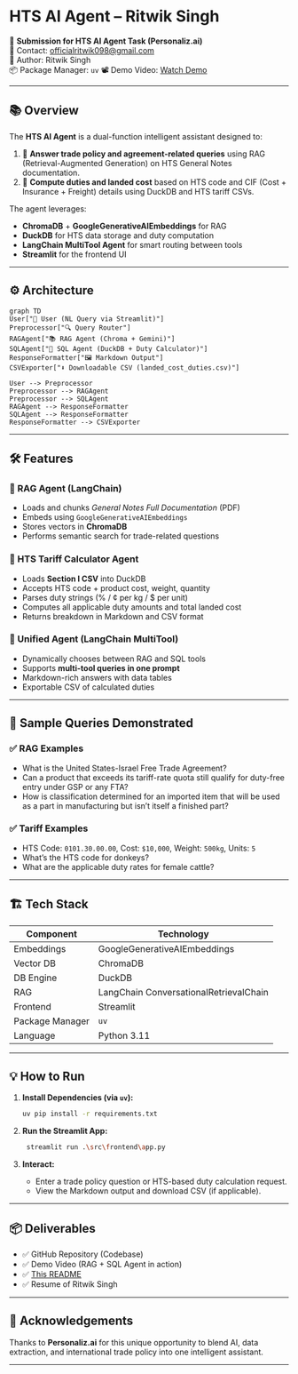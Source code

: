 
# HTS AI Agent – Ritwik Singh

🚀 **Submission for HTS AI Agent Task (Personaliz.ai)**  
📧 Contact: [officialritwik098@gmail.com](mailto:officialritwik098@gmail.com)  
👤 Author: Ritwik Singh  
📦 Package Manager: `uv`
📽️ Demo Video: [Watch Demo](http://youtube.com/watch?v=gg9iyODIn-E&feature=youtu.be)

---

## 📚 Overview

The **HTS AI Agent** is a dual-function intelligent assistant designed to:

1. 🧠 **Answer trade policy and agreement-related queries** using RAG (Retrieval-Augmented Generation) on HTS General Notes documentation.
2. 💸 **Compute duties and landed cost** based on HTS code and CIF (Cost + Insurance + Freight) details using DuckDB and HTS tariff CSVs.

The agent leverages:
- **ChromaDB** + **GoogleGenerativeAIEmbeddings** for RAG
- **DuckDB** for HTS data storage and duty computation
- **LangChain MultiTool Agent** for smart routing between tools
- **Streamlit** for the frontend UI

---

## ⚙️ Architecture

```mermaid
graph TD
User["🧑 User (NL Query via Streamlit)"]
Preprocessor["🔍 Query Router"]
RAGAgent["📚 RAG Agent (Chroma + Gemini)"]
SQLAgent["🧾 SQL Agent (DuckDB + Duty Calculator)"]
ResponseFormatter["🖼 Markdown Output"]
CSVExporter["⬇️ Downloadable CSV (landed_cost_duties.csv)"]

User --> Preprocessor
Preprocessor --> RAGAgent
Preprocessor --> SQLAgent
RAGAgent --> ResponseFormatter
SQLAgent --> ResponseFormatter
ResponseFormatter --> CSVExporter
````

---

## 🛠 Features

### 🔹 RAG Agent (LangChain)

* Loads and chunks *General Notes Full Documentation* (PDF)
* Embeds using `GoogleGenerativeAIEmbeddings`
* Stores vectors in **ChromaDB**
* Performs semantic search for trade-related questions

### 🔹 HTS Tariff Calculator Agent

* Loads **Section I CSV** into DuckDB
* Accepts HTS code + product cost, weight, quantity
* Parses duty strings (% / ¢ per kg / \$ per unit)
* Computes all applicable duty amounts and total landed cost
* Returns breakdown in Markdown and CSV format

### 🔹 Unified Agent (LangChain MultiTool)

* Dynamically chooses between RAG and SQL tools
* Supports **multi-tool queries in one prompt**
* Markdown-rich answers with data tables
* Exportable CSV of calculated duties

---

## 🧪 Sample Queries Demonstrated

### ✅ RAG Examples

* What is the United States-Israel Free Trade Agreement?
* Can a product that exceeds its tariff-rate quota still qualify for duty-free entry under GSP or any FTA?
* How is classification determined for an imported item that will be used as a part in manufacturing but isn’t itself a finished part?

### ✅ Tariff Examples

* HTS Code: `0101.30.00.00`, Cost: `$10,000`, Weight: `500kg`, Units: `5`
* What’s the HTS code for donkeys?
* What are the applicable duty rates for female cattle?

---

## 🏗️ Tech Stack

| Component       | Technology                             |
| --------------- | -------------------------------------- |
| Embeddings      | GoogleGenerativeAIEmbeddings           |
| Vector DB       | ChromaDB                               |
| DB Engine       | DuckDB                                 |
| RAG             | LangChain ConversationalRetrievalChain |
| Frontend        | Streamlit                              |
| Package Manager | `uv`                                   |
| Language        | Python 3.11                            |


---

## 💡 How to Run

1. **Install Dependencies (via `uv`):**

   ```bash
   uv pip install -r requirements.txt
   ```

2. **Run the Streamlit App:**

   ```bash
    streamlit run .\src\frontend\app.py
   ```

3. **Interact:**

   * Enter a trade policy question or HTS-based duty calculation request.
   * View the Markdown output and download CSV (if applicable).

---

## 📦 Deliverables

* ✅ GitHub Repository (Codebase)
* ✅ Demo Video (RAG + SQL Agent in action)
* ✅ [This README](#)
* ✅ Resume of Ritwik Singh

---

## 🙌 Acknowledgements

Thanks to **Personaliz.ai** for this unique opportunity to blend AI, data extraction, and international trade policy into one intelligent assistant.

---
